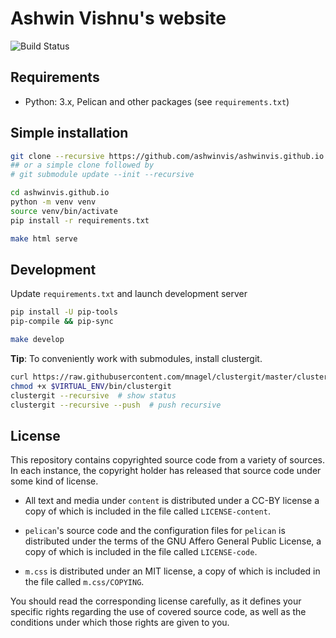 # Ashwin Vishnu's website

![Build Status](https://github.com/ashwinvis/ashwinvis.github.io/workflows/Publish%20pelican%20website/badge.svg)

## Requirements

* Python: 3.x, Pelican and other packages (see `requirements.txt`)

## Simple installation

```sh
git clone --recursive https://github.com/ashwinvis/ashwinvis.github.io.git
## or a simple clone followed by
# git submodule update --init --recursive

cd ashwinvis.github.io
python -m venv venv
source venv/bin/activate
pip install -r requirements.txt

make html serve
```

## Development

Update `requirements.txt` and launch development server

```sh
pip install -U pip-tools
pip-compile && pip-sync

make develop
```

**Tip**: To conveniently work with submodules, install clustergit.

```sh
curl https://raw.githubusercontent.com/mnagel/clustergit/master/clustergit > $VIRTUAL_ENV/bin/clustergit
chmod +x $VIRTUAL_ENV/bin/clustergit
clustergit --recursive  # show status
clustergit --recursive --push  # push recursive
```

## License

This repository contains copyrighted source code from a variety of sources.  In
each instance, the copyright holder has released that source code under some
kind of license.

* All text and media under `content` is distributed under a CC-BY license a
  copy of which is included in the file called `LICENSE-content`.

* `pelican`'s source code and the configuration files for `pelican` is distributed
  under the terms of the GNU Affero General Public License, a copy of which is
  included in the file called `LICENSE-code`.

* `m.css` is distributed under an MIT license, a copy of which is included in the
  file called `m.css/COPYING`.

You should read the corresponding license carefully, as it defines your
specific rights regarding the use of covered source code, as well as the
conditions under which those rights are given to you.
